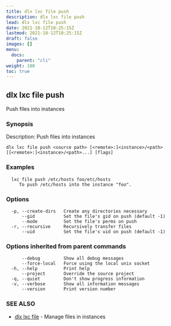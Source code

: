 ```yaml
---
title: dlx lxc file push
description: dlx lxc file push
lead: dlx lxc file push
date: 2021-10-12T10:25:15Z
lastmod: 2021-10-12T10:25:15Z
draft: false
images: []
menu:
  docs:
    parent: "cli"
weight: 100
toc: true
---
```

## dlx lxc file push

Push files into instances

### Synopsis

Description:
  Push files into instances



```
dlx lxc file push <source path> [<remote>:]<instance>/<path> [[<remote>:]<instance>/<path>...] [flags]
```

### Examples

```
  lxc file push /etc/hosts foo/etc/hosts
     To push /etc/hosts into the instance "foo".
```

### Options

```
  -p, --create-dirs   Create any directories necessary
      --gid           Set the file's gid on push (default -1)
      --mode          Set the file's perms on push
  -r, --recursive     Recursively transfer files
      --uid           Set the file's uid on push (default -1)
```

### Options inherited from parent commands

```
      --debug         Show all debug messages
      --force-local   Force using the local unix socket
  -h, --help          Print help
      --project       Override the source project
  -q, --quiet         Don't show progress information
  -v, --verbose       Show all information messages
      --version       Print version number
```

### SEE ALSO

* [dlx lxc file](/docs/cmd/dlx_lxc_file)	 - Manage files in instances

